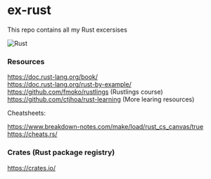 # ex-rust
This repo contains all my Rust excersises

![Rust](https://linuxhint.com/wp-content/uploads/2017/02/Rust-Programming-Language-logo-520x245.jpg)

### Resources
https://doc.rust-lang.org/book/ <br>
https://doc.rust-lang.org/rust-by-example/ <br>
https://github.com/fmoko/rustlings (Rustlings course) <br>
https://github.com/ctjhoa/rust-learning (More learing resources) 

Cheatsheets: <br>

https://www.breakdown-notes.com/make/load/rust_cs_canvas/true <br>
https://cheats.rs/

### Crates (Rust package registry)
https://crates.io/
